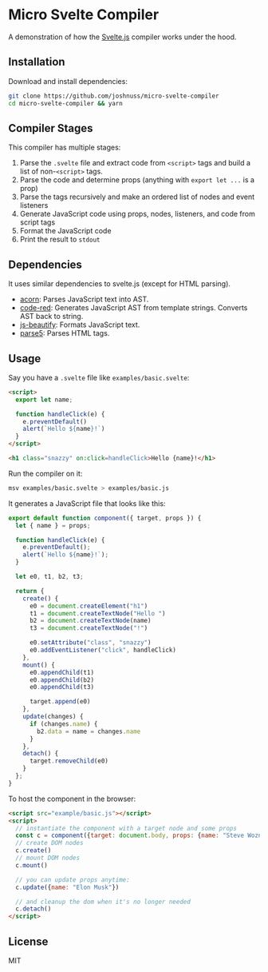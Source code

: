 # Micro Svelte Compiler

A demonstration of how the [Svelte.js](https://svelte.dev) compiler works under the hood.

## Installation

Download and install dependencies:

```bash
git clone https://github.com/joshnuss/micro-svelte-compiler
cd micro-svelte-compiler && yarn
```

## Compiler Stages

This compiler has multiple stages:

1. Parse the `.svelte` file and extract code from `<script>` tags and build a list of non-`<script>` tags.
2. Parse the code and determine props (anything with `export let ...` is a prop)
3. Parse the tags recursively and make an ordered list of nodes and event listeners
4. Generate JavaScript code using props, nodes, listeners, and code from script tags
5. Format the JavaScript code
6. Print the result to `stdout`

## Dependencies

It uses similar dependencies to svelte.js (except for HTML parsing).

- [acorn](https://www.npmjs.com/package/acorn): Parses JavaScript text into AST.
- [code-red](https://www.npmjs.com/package/code-red): Generates JavaScript AST from template strings. Converts AST back to string.
- [js-beautify](https://www.npmjs.com/package/js-beautify): Formats JavaScript text.
- [parse5](https://www.npmjs.com/package/parse5): Parses HTML tags.

## Usage

Say you have a `.svelte` file like `examples/basic.svelte`:

```html
<script>
  export let name;

  function handleClick(e) {
    e.preventDefault()
    alert(`Hello ${name}!`)
  }
</script>

<h1 class="snazzy" on:click=handleClick>Hello {name}!</h1>
```

Run the compiler on it:

```bash
msv examples/basic.svelte > examples/basic.js
```

It generates a JavaScript file that looks like this:

```js
export default function component({ target, props }) {
  let { name } = props;

  function handleClick(e) {
    e.preventDefault();
    alert(`Hello ${name}!`);
  }

  let e0, t1, b2, t3;

  return {
    create() {
      e0 = document.createElement("h1")
      t1 = document.createTextNode("Hello ")
      b2 = document.createTextNode(name)
      t3 = document.createTextNode("!")

      e0.setAttribute("class", "snazzy")
      e0.addEventListener("click", handleClick)
    },
    mount() {
      e0.appendChild(t1)
      e0.appendChild(b2)
      e0.appendChild(t3)

      target.append(e0)
    },
    update(changes) {
      if (changes.name) {
        b2.data = name = changes.name
      }
    },
    detach() {
      target.removeChild(e0)
    }
  };
}
```

To host the component in the browser:

```html
<script src="example/basic.js"></script>
<script>
  // instantiate the component with a target node and some props
  const c = component({target: document.body, props: {name: "Steve Wozniak"}})
  // create DOM nodes
  c.create()
  // mount DOM nodes
  c.mount()

  // you can update props anytime:
  c.update({name: "Elon Musk"})

  // and cleanup the dom when it's no longer needed
  c.detach()
</script>
```

## License

MIT
